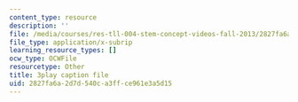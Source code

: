```yaml
---
content_type: resource
description: ''
file: /media/courses/res-tll-004-stem-concept-videos-fall-2013/2827fa6a2d7d540ca3ffce961e3a5d15_pR12XGWcn0U.vtt
file_type: application/x-subrip
learning_resource_types: []
ocw_type: OCWFile
resourcetype: Other
title: 3play caption file
uid: 2827fa6a-2d7d-540c-a3ff-ce961e3a5d15
---
```

